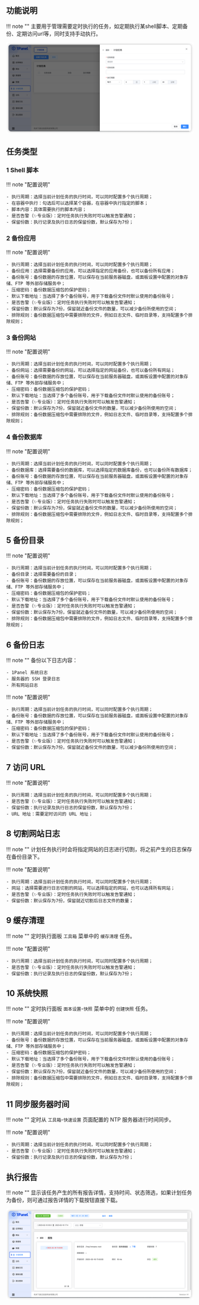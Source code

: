 ## 功能说明

!!! note ""
    主要用于管理需要定时执行的任务，如定期执行某shell脚本、定期备份、定期访问url等，同时支持手动执行。

![img.png](../img/cronjobs/cronjob_create.png)

## 任务类型

### 1 Shell 脚本

!!! note "配置说明"

    - 执行周期：选择当前计划任务的执行时间，可以同时配置多个执行周期；
    - 在容器中执行：勾选后可以选择某个容器，在容器中执行指定的脚本；
    - 脚本内容：具体需要执行的脚本内容；
    - 是否告警（✨专业版）：定时任务执行失败时可以触发告警通知；
    - 保留份数：执行记录及执行日志的保留份数，默认保存为7份；

### 2 备份应用

!!! note "配置说明"

    - 执行周期：选择当前计划任务的执行时间，可以同时配置多个执行周期；
    - 备份应用：选择需要备份的应用，可以选择指定的应用备份，也可以备份所有应用；
    - 备份账号：备份数据的存放位置，可以保存在当前服务器磁盘，或面板设置中配置的对象存储、FTP 等外部存储服务中；
    - 压缩密码：备份数据压缩包的保护密码；
    - 默认下载地址：当选择了多个备份账号，用于下载备份文件时默认使用的备份账号；
    - 是否告警（✨专业版）：定时任务执行失败时可以触发告警通知；
    - 保留份数：默认保存为7份，保留就近备份文件的数量，可以减少备份所使用的空间；
    - 排除规则：备份数据压缩包中需要排除的文件，例如日志文件、临时目录等，支持配置多个排除规则；

### 3 备份网站

!!! note "配置说明"

    - 执行周期：选择当前计划任务的执行时间，可以同时配置多个执行周期；
    - 备份网站：选择需要备份的网站，可以选择指定的网站备份，也可以备份所有网站；
    - 备份账号：备份数据的存放位置，可以保存在当前服务器磁盘，或面板设置中配置的对象存储、FTP 等外部存储服务中；
    - 压缩密码：备份数据压缩包的保护密码；
    - 默认下载地址：当选择了多个备份账号，用于下载备份文件时默认使用的备份账号；
    - 是否告警（✨专业版）：定时任务执行失败时可以触发告警通知；
    - 保留份数：默认保存为7份，保留就近备份文件的数量，可以减少备份所使用的空间；
    - 排除规则：备份数据压缩包中需要排除的文件，例如日志文件、临时目录等，支持配置多个排除规则；

### 4 备份数据库

!!! note "配置说明"

    - 执行周期：选择当前计划任务的执行时间，可以同时配置多个执行周期；
    - 备份数据库：选择需要备份的数据库，可以选择指定的数据库备份，也可以备份所有数据库；
    - 备份账号：备份数据的存放位置，可以保存在当前服务器磁盘，或面板设置中配置的对象存储、FTP 等外部存储服务中；
    - 压缩密码：备份数据压缩包的保护密码；
    - 默认下载地址：当选择了多个备份账号，用于下载备份文件时默认使用的备份账号；
    - 是否告警（✨专业版）：定时任务执行失败时可以触发告警通知；
    - 保留份数：默认保存为7份，保留就近备份文件的数量，可以减少备份所使用的空间；
    - 排除规则：备份数据压缩包中需要排除的文件，例如日志文件、临时目录等，支持配置多个排除规则；

## 5 备份目录

!!! note "配置说明"

    - 执行周期：选择当前计划任务的执行时间，可以同时配置多个执行周期；
    - 备份目录：选择需要备份的目录；
    - 备份账号：备份数据的存放位置，可以保存在当前服务器磁盘，或面板设置中配置的对象存储、FTP 等外部存储服务中；
    - 压缩密码：备份数据压缩包的保护密码；
    - 默认下载地址：当选择了多个备份账号，用于下载备份文件时默认使用的备份账号；
    - 是否告警（✨专业版）：定时任务执行失败时可以触发告警通知；
    - 保留份数：默认保存为7份，保留就近备份文件的数量，可以减少备份所使用的空间；
    - 排除规则：备份数据压缩包中需要排除的文件，例如日志文件、临时目录等，支持配置多个排除规则；

## 6 备份日志

!!! note ""
    备份以下日志内容：

    - 1Panel 系统日志
    - 服务器的 SSH 登录日志
    - 所有网站日志

!!! note "配置说明"

    - 执行周期：选择当前计划任务的执行时间，可以同时配置多个执行周期；
    - 备份账号：备份数据的存放位置，可以保存在当前服务器磁盘，或面板设置中配置的对象存储、FTP 等外部存储服务中；
    - 压缩密码：备份数据压缩包的保护密码；
    - 默认下载地址：当选择了多个备份账号，用于下载备份文件时默认使用的备份账号；
    - 是否告警（✨专业版）：定时任务执行失败时可以触发告警通知；
    - 保留份数：默认保存为7份，保留就近备份文件的数量，可以减少备份所使用的空间；

## 7 访问 URL

!!! note "配置说明"

    - 执行周期：选择当前计划任务的执行时间，可以同时配置多个执行周期；
    - 是否告警（✨专业版）：定时任务执行失败时可以触发告警通知；
    - 保留份数：执行记录及执行日志的保留份数，默认保存为7份；
    - URL 地址：需要定时访问的 URL 地址；

## 8 切割网站日志

!!! note ""
    计划任务执行时会将指定网站的日志进行切割，将之前产生的日志保存在备份目录下。

!!! note "配置说明"

    - 执行周期：选择当前计划任务的执行时间，可以同时配置多个执行周期；
    - 网站：选择需要进行日志切割的网站，可以选择指定的网站，也可以选择所有网站；    
    - 是否告警（✨专业版）：定时任务执行失败时可以触发告警通知；
    - 保留份数：默认保存为7份，保留就近切割后日志文件的数量；

## 9 缓存清理

!!! note ""
    定时执行面板 `工具箱` 菜单中的 `缓存清理` 任务。

!!! note "配置说明"

    - 执行周期：选择当前计划任务的执行时间，可以同时配置多个执行周期；
    - 是否告警（✨专业版）：定时任务执行失败时可以触发告警通知；
    - 保留份数：执行记录及执行日志的保留份数，默认保存为7份；

## 10 系统快照

!!! note ""
    定时执行面板 `面本设置`-`快照` 菜单中的 `创建快照` 任务。

!!! note "配置说明"

    - 执行周期：选择当前计划任务的执行时间，可以同时配置多个执行周期；
    - 备份账号：备份数据的存放位置，可以保存在当前服务器磁盘，或面板设置中配置的对象存储、FTP 等外部存储服务中；
    - 压缩密码：备份数据压缩包的保护密码；
    - 默认下载地址：当选择了多个备份账号，用于下载备份文件时默认使用的备份账号；
    - 是否告警（✨专业版）：定时任务执行失败时可以触发告警通知；
    - 保留份数：默认保存为7份，保留就近备份文件的数量，可以减少备份所使用的空间；
    - 排除规则：备份数据压缩包中需要排除的文件，例如日志文件、临时目录等，支持配置多个排除规则；

## 11 同步服务器时间

!!! note ""
    定时从 `工具箱`-`快速设置` 页面配置的 NTP 服务器进行时间同步。

!!! note "配置说明"

    - 执行周期：选择当前计划任务的执行时间，可以同时配置多个执行周期；
    - 是否告警（✨专业版）：定时任务执行失败时可以触发告警通知；
    - 保留份数：执行记录及执行日志的保留份数，默认保存为7份；

## 执行报告

!!! note ""
    显示该任务产生的所有报告详情，支持时间、状态筛选，如果计划任务为备份，则可通过报告详情的下载按钮直接下载。

![img.png](../img/cronjobs/cronjob_record.png)
